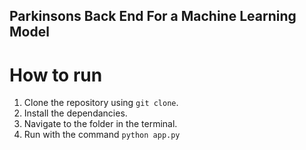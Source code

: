 ## Parkinsons Back End For a Machine Learning Model

# How to run
1. Clone the repository using `git clone`.
2. Install the dependancies.
3. Navigate to the folder in the terminal.
4. Run with the command `python app.py`
